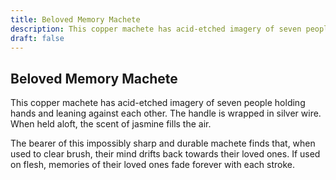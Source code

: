```yaml
---
title: Beloved Memory Machete
description: This copper machete has acid-etched imagery of seven people holding hands and leaning against each other. The handle is wrapped in silver wire. When held aloft, the scent of jasmine fills the air....
draft: false
---
```


## Beloved Memory Machete

This copper machete has acid-etched imagery of seven people holding hands and leaning against each other. The handle is wrapped in silver wire. When held aloft, the scent of jasmine fills the air.

The bearer of this impossibly sharp and durable machete finds that, when used to clear brush, their mind drifts back towards their loved ones. If used on flesh, memories of their loved ones fade forever with each stroke.
